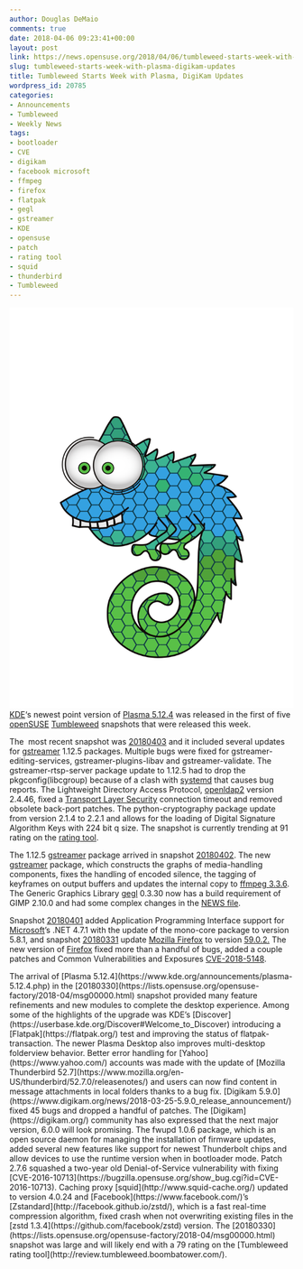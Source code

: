 ```yaml
---
author: Douglas DeMaio
comments: true
date: 2018-04-06 09:23:41+00:00
layout: post
link: https://news.opensuse.org/2018/04/06/tumbleweed-starts-week-with-plasma-digikam-updates/
slug: tumbleweed-starts-week-with-plasma-digikam-updates
title: Tumbleweed Starts Week with Plasma, DigiKam Updates
wordpress_id: 20785
categories:
- Announcements
- Tumbleweed
- Weekly News
tags:
- bootloader
- CVE
- digikam
- facebook microsoft
- ffmpeg
- firefox
- flatpak
- gegl
- gstreamer
- KDE
- opensuse
- patch
- rating tool
- squid
- thunderbird
- Tumbleweed
---
```


[![](/wp-content/uploads/2016/09/vector-chameleon.png)KDE](https://www.kde.org/)‘s newest point version of [Plasma 5.12.4](https://www.kde.org/announcements/plasma-5.12.4.php) was released in the first of five [openSUSE](https://www.opensuse.org/) [Tumbleweed](https://en.opensuse.org/Portal:Tumbleweed) snapshots that were released this week.

The  most recent snapshot was [20180403](https://lists.opensuse.org/opensuse-factory/2018-04/msg00156.html) and it included several updates for [gstreamer](https://gstreamer.freedesktop.org/) 1.12.5 packages. Multiple bugs were fixed for gstreamer-editing-services, gstreamer-plugins-libav and gstreamer-validate. The gstreamer-rtsp-server package update to 1.12.5 had to drop the pkgconfig(libcgroup) because of a clash with [systemd](https://www.freedesktop.org/wiki/Software/systemd/) that causes bug reports. The Lightweight Directory Access Protocol, [openldap2](http://www.openldap.org/) version 2.4.46, fixed a [Transport Layer Security](https://en.wikipedia.org/wiki/Transport_Layer_Security) connection timeout and removed obsolete back-port patches. The python-cryptography package update from version 2.1.4 to 2.2.1 and allows for the loading of Digital Signature Algorithm Keys with 224 bit q size. The snapshot is currently trending at 91 rating on the [rating tool](http://review.tumbleweed.boombatower.com/).

The 1.12.5 [gstreamer](https://gstreamer.freedesktop.org/) package arrived in snapshot [20180402](https://lists.opensuse.org/opensuse-factory/2018-04/msg00137.html). The new [gstreamer](https://gstreamer.freedesktop.org/) package, which constructs the graphs of media-handling components, fixes the handling of encoded silence, the tagging of keyframes on output buffers and updates the internal copy to [ffmpeg 3.3.6](https://www.ffmpeg.org/download.html). The Generic Graphics Library [gegl](http://gegl.org/) 0.3.30 now has a build requirement of GIMP 2.10.0 and had some complex changes in the [NEWS file](http://gegl.org/NEWS.html).

Snapshot [20180401](https://lists.opensuse.org/opensuse-factory/2018-04/msg00042.html) added Application Programming Interface support for [Microsoft](https://www.microsoft.com/)’s .NET 4.7.1 with the update of the mono-core package to version 5.8.1, and snapshot [20180331](https://lists.opensuse.org/opensuse-factory/2018-04/msg00015.html) update [Mozilla Firefox](https://www.mozilla.org/en-US/firefox/new/) to version [59.0.2.](https://www.mozilla.org/en-US/firefox/59.0.2/releasenotes/) The new version of [Firefox](https://www.mozilla.org/en-US/firefox/new/) fixed more than a handful of bugs, added a couple patches and Common Vulnerabilities and Exposures [CVE-2018-5148](https://www.mozilla.org/en-US/security/advisories/mfsa2018-10/#CVE-2018-5148).

<!-- more -->The arrival of [Plasma 5.12.4](https://www.kde.org/announcements/plasma-5.12.4.php) in the [20180330](https://lists.opensuse.org/opensuse-factory/2018-04/msg00000.html) snapshot provided many feature refinements and new modules to complete the desktop experience. Among some of the highlights of the upgrade was KDE’s [Discover](https://userbase.kde.org/Discover#Welcome_to_Discover) introducing a [Flatpak](https://flatpak.org/) test and improving the status of flatpak-transaction. The newer Plasma Desktop also improves multi-desktop folderview behavior. Better error handling for [Yahoo](https://www.yahoo.com/) accounts was made with the update of [Mozilla Thunderbird 52.7](https://www.mozilla.org/en-US/thunderbird/52.7.0/releasenotes/) and users can now find content in message attachments in local folders thanks to a bug fix. [Digikam 5.9.0](https://www.digikam.org/news/2018-03-25-5.9.0_release_announcement/) fixed 45 bugs and dropped a handful of patches. The [Digikam](https://digikam.org/) community has also expressed that the next major version, 6.0.0 will look promising. The fwupd 1.0.6 package, which is an open source daemon for managing the installation of firmware updates, added several new features like support for newest Thunderbolt chips and allow devices to use the runtime version when in bootloader mode. Patch 2.7.6 squashed a two-year old Denial-of-Service vulnerability with fixing [CVE-2016-10713](https://bugzilla.opensuse.org/show_bug.cgi?id=CVE-2016-10713). Caching proxy [squid](http://www.squid-cache.org/) updated to version 4.0.24 and [Facebook](https://www.facebook.com/)’s [Zstandard](http://facebook.github.io/zstd/), which is a fast real-time compression algorithm, fixed crash when not overwriting existing files in the [zstd 1.3.4](https://github.com/facebook/zstd) version. The [20180330](https://lists.opensuse.org/opensuse-factory/2018-04/msg00000.html) snapshot was large and will likely end with a 79 rating on the [Tumbleweed rating tool](http://review.tumbleweed.boombatower.com/).
